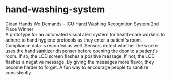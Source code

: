 # hand-washing-system
Clean Hands We Demands - ICU Hand Washing Recognition System 2nd Place Winner  
A prototype for an automated visual alert system for health-care workers to adhere to hand hygiene protocols as they enter a patient's room. Compliance data is recorded as well. Sensors detect whether the worker uses the hand sanitizer dispenser before opening the door to a patient's room. If so, the LCD screen flashes a positive message. If not, the LCD flashes a negative message. By giving the messages more flavor, they become harder to forget. A fun way to encourage people to sanitize consistently. 
